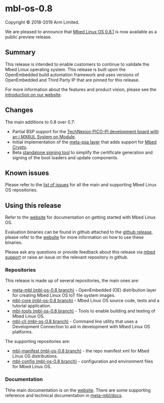 # mbl-os-0.8

Copyright © 2018-2019 Arm Limited.

We are pleased to announce that [Mbed Linux OS 0.8.1][mbl-release] is now available as a public preview release.

## Summary

This release is intended to enable customers to continue to validate the Mbed Linux operating system. This release is built upon the OpenEmbedded build automation framework and uses versions of OpenEmbedded and Third Party IP that are pinned for this release.

For more information about the features and product vision, please see the [introduction on our website][mbl-introduction].

## Changes

The main additions to 0.8 over 0.7:

* Partial BSP support for the [TechNexion PICO-PI development board with an i.MX6UL System on Module](https://os.mbed.com/docs/mbed-linux-os/v0.8/first-image/hardware.html).
* Initial implementation of the [meta-psa layer](https://github.com/ARMmbed/meta-mbl/tree/mbl-os-0.8/meta-psa) that adds support for [Mbed Crypto](https://github.com/ARMmbed/mbed-crypto).
* Beta [standalone signing tool](https://github.com/ARMmbed/meta-mbl/tree/mbl-os-0.8/openembedded-core-mbl/scripts/signctl/README.md) to simplify the certificate generation and signing of the boot loaders and update components.

## Known issues

Please refer to the [list of issues][mbl-issues] for all the main and supporting Mbed Linux OS repositories.

## Using this release

Refer to the [website][mbl-start-guide] for documentation on getting started with Mbed Linux OS.

Evaluation binaries can be found in github attached to the [github release][mbl-release], please refer to the [website][mbl-start-guide] for more information on how to use these binaries.

Please ask any questions or provide feedback about this release via [mbed support][mbed-email] or raise an issue on the relevant repository in github.

### Repositories

This release is made up of several repositories, the main ones are:

* [meta-mbl (mbl-os-0.8 branch)][meta-mbl] - OpenEmbedded (OE) distribution layer for creating Mbed Linux OS IoT file system images.
* [mbl-core (mbl-os-0.8 branch)][mbl-core] - Mbed Linux OS source code, tests and a tutorial application.
* [mbl-tools (mbl-os-0.8 branch)][mbl-tools] - Tools to enable building and testing of Mbed Linux OS.
* [mbl-cli (mbl-os-0.8 branch)][mbl-cli] - Command line utility that uses a Development Connection to aid in development with Mbed Linux OS platforms.

The supporting repositories are:

* [mbl-manifest (mbl-os-0.8 branch)][mbl-manifest] - the repo manifest xml for Mbed Linux OS distributions.
* [mbl-config (mbl-os-0.8 branch)][mbl-config] - configuration and environment files for Mbed Linux OS.

### Documentation

Thhe main documentation is on the [website][mbl-introduction]. There are some supporting reference and technical documentation in [meta-mbl/docs][mbl-extra-docs].


[mbl-release]: https://github.com/ARMmbed/mbl-manifest/releases/tag/mbl-os-0.8.1
[mbl-extra-docs]: https://github.com/ARMmbed/meta-mbl/tree/mbl-os-0.8/docs
[mbl-start-guide]: https://os.mbed.com/docs/mbed-linux-os/v0.8/welcome/index.html#getting-started
[mbl-introduction]: https://os.mbed.com/docs/mbed-linux-os/v0.8/welcome/index.html
[mbed-email]: mailto:support@mbed.com
[mbl-issues]: https://github.com/issues?q=is%3Aissue+archived%3Afalse+repo%3AARMmbed%2Fmbl-tools+repo%3AARMmbed%2Fmeta-mbl+repo%3AARMmbed%2Fmbl-manifest+repo%3AARMmbed%2Fmbl-core+repo%3AARMmbed%2Fmbl-cli+repo%3AARMmbed%2Fmbl-config+is%3Aopen

[meta-mbl]: https://github.com/ARMmbed/meta-mbl/tree/mbl-os-0.8
[mbl-core]: https://github.com/ARMmbed/mbl-core/tree/mbl-os-0.8
[mbl-tools]: https://github.com/ARMmbed/mbl-tools/tree/mbl-os-0.8
[mbl-manifest]: https://github.com/ARMmbed/mbl-manifest/tree/mbl-os-0.8
[mbl-config]: https://github.com/ARMmbed/mbl-config/tree/mbl-os-0.8
[mbl-cli]: https://github.com/ARMmbed/mbl-cli/tree/mbl-os-0.8
